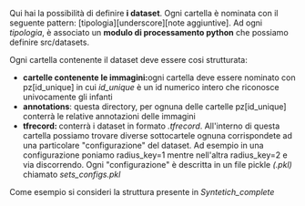 Qui hai la possibilità di definire <b>i dataset</b>.
Ogni cartella è nominata con il seguente pattern: [tipologia][underscore][note aggiuntive].
Ad ogni <i>tipologia</i>, è associato un <b>modulo di processamento python</b> che possiamo definire src/datasets.

Ogni cartella contenente il dataset deve essere cosi strutturata:
<ul>
	<li><b>cartelle contenente le immagini:</b>ogni cartella deve essere nominato con pz[id_unique] in cui <i>id_unique</i> è un id numerico intero che riconosce univocamente gli infanti</li>
	<li><b>annotations</b>: questa directory, per ognuna delle cartelle pz[id_unique] conterrà le relative annotazioni delle immagini</li>
	<li><b>tfrecord: </b> conterrà i dataset in formato <i>.tfrecord</i>. 
	All'interno di questa cartella possiamo trovare diverse sottocartele ognuna corrispondete ad una particolare "configurazione" del dataset.
	Ad esempio in una configurazione poniamo radius_key=1 mentre nell'altra radius_key=2 e via discorrendo.
	Ogni "configurazione" è descritta in un file pickle <i>(.pkl)</i> chiamato <i>sets_configs.pkl</i></li>
</ul>

Come esempio si consideri la struttura presente in <i>Syntetich_complete</i>